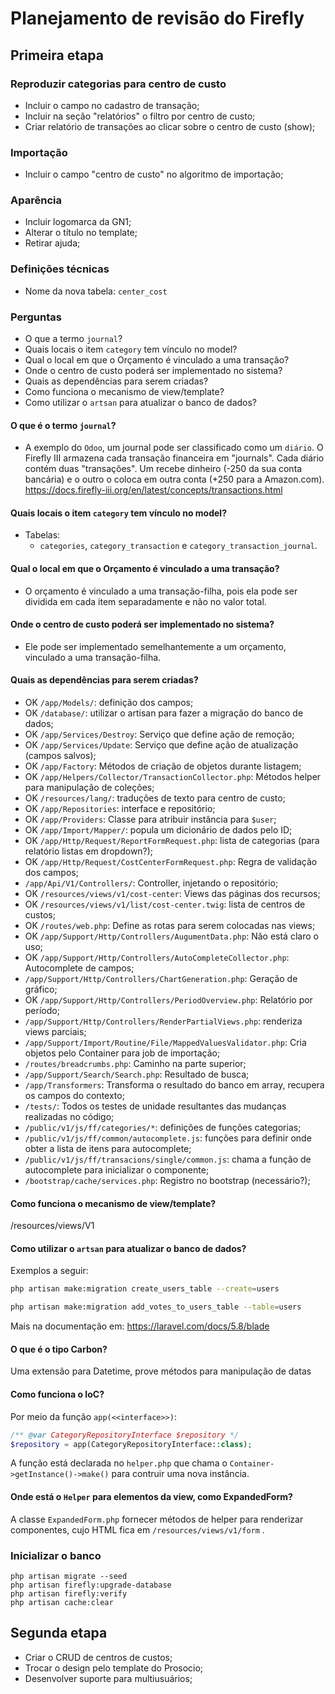 Planejamento de revisão do Firefly
==================================

## Primeira etapa

### Reproduzir categorias para centro de custo

*   Incluir o campo no cadastro de transação;
*   Incluir na seção "relatórios" o filtro por centro de custo;
*   Criar relatório de transações ao clicar sobre o centro de custo (show);

### Importação

*   Incluir o campo "centro de custo" no algoritmo de importação;

### Aparência

*   Incluir logomarca da GN1;
*   Alterar o título no template;
*   Retirar ajuda;

### Definições técnicas

*   Nome da nova tabela: `center_cost`

### Perguntas

*   O que a termo `journal`?
*   Quais locais o item `category` tem vínculo no model?    
*   Qual o local em que o Orçamento é vinculado a uma transação?
*   Onde o centro de custo poderá ser implementado no sistema?
*   Quais as dependências para serem criadas?
*   Como funciona o mecanismo de view/template?
*   Como utilizar o `artsan` para atualizar o banco de dados?

#### O que é o termo `journal`?

*   A exemplo do `Odoo`, um journal pode ser classificado como um `diário`. O Firefly III armazena cada transação financeira em "journals". Cada diário contém duas "transações". Um recebe dinheiro (-250 da sua conta bancária) e o outro o coloca em outra conta (+250 para a Amazon.com). https://docs.firefly-iii.org/en/latest/concepts/transactions.html

#### Quais locais o item `category` tem vínculo no model?

*   Tabelas:
    *   `categories`, `category_transaction` e `category_transaction_journal`.

#### Qual o local em que o Orçamento é vinculado a uma transação?

*   O orçamento é vinculado a uma transação-filha, pois ela pode ser dividida em cada item separadamente e não no valor total.

#### Onde o centro de custo poderá ser implementado no sistema?

*   Ele pode ser implementado semelhantemente a um orçamento, vinculado a uma transação-filha. 

#### Quais as dependências para serem criadas?

*   OK `/app/Models/`: definição dos campos;
*   OK `/database/`: utilizar o artisan para fazer a migração do banco de dados;
*   OK `/app/Services/Destroy`: Serviço que define ação de remoção;
*   OK `/app/Services/Update`: Serviço que define ação de atualização (campos salvos);
*   OK `/app/Factory`: Métodos de criação de objetos durante listagem;
*   OK `/app/Helpers/Collector/TransactionCollector.php`: Métodos helper para manipulação de coleções;
*   OK `/resources/lang/`: traduções de texto para centro de custo;
*   OK `/app/Repositories`: interface e repositório;
*   OK `/app/Providers`: Classe para atribuir instância para `$user`; 
*   OK `/app/Import/Mapper/`: popula um dicionário de dados pelo ID;
*   OK `/app/Http/Request/ReportFormRequest.php`: lista de categorias (para relatório listas em dropdown?);
*   OK `/app/Http/Request/CostCenterFormRequest.php`: Regra de validação dos campos;
*   `/app/Api/V1/Controllers/`: Controller, injetando o repositório;
*   OK `/resources/views/v1/cost-center`: Views das páginas dos recursos;
*   OK `/resources/views/v1/list/cost-center.twig`: lista de centros de custos;
*   OK `/routes/web.php`: Define as rotas para serem colocadas nas views;
*   OK `/app/Support/Http/Controllers/AugumentData.php`: Não está claro o uso;
*   OK `/app/Support/Http/Controllers/AutoCompleteCollector.php`: Autocomplete de campos;
*   `/app/Support/Http/Controllers/ChartGeneration.php`: Geração de gráfico; 
*   OK `/app/Support/Http/Controllers/PeriodOverview.php`: Relatório por período;
*   `/app/Support/Http/Controllers/RenderPartialViews.php`: renderiza views parciais;
*   `/app/Support/Import/Routine/File/MappedValuesValidator.php`: Cria objetos pelo Container para job de importação;
*   `/routes/breadcrumbs.php`: Caminho na parte superior;
*   `/app/Support/Search/Search.php`: Resultado de busca;
*   `/app/Transformers`: Transforma o resultado do banco em array, recupera os campos do contexto;
*   `/tests/`: Todos os testes de unidade resultantes das mudanças realizadas no código;
*   `/public/v1/js/ff/categories/*`: definições de funções categorias;
*   `/public/v1/js/ff/common/autocomplete.js`: funções para definir onde obter a lista de itens para autocomplete; 
*   `/public/v1/js/ff/transacions/single/common.js`: chama a função de autocomplete para inicializar o componente; 
*   `/bootstrap/cache/services.php`: Registro no bootstrap (necessário?);

#### Como funciona o mecanismo de view/template?

/resources/views/V1 

#### Como utilizar o `artsan` para atualizar o banco de dados?

Exemplos a seguir:

```bash
php artisan make:migration create_users_table --create=users

php artisan make:migration add_votes_to_users_table --table=users
```

Mais na documentação em: https://laravel.com/docs/5.8/blade

#### O que é o tipo Carbon?

Uma extensão para Datetime, prove métodos para manipulação de datas

#### Como funciona o IoC?

Por meio da função `app(<<interface>>)`: 

```php
/** @var CategoryRepositoryInterface $repository */
$repository = app(CategoryRepositoryInterface::class);
```

A função está declarada no `helper.php` que chama o `Container->getInstance()->make()` para contruir uma nova instância. 

#### Onde está o `Helper` para elementos da view, como ExpandedForm?

A classe `ExpandedForm.php` fornecer métodos de helper para renderizar componentes, cujo HTML fica em `/resources/views/v1/form` .

### Inicializar o banco

```
php artisan migrate --seed
php artisan firefly:upgrade-database
php artisan firefly:verify
php artisan cache:clear
```

## Segunda etapa

*   Criar o CRUD de centros de custos;
*   Trocar o design pelo template do Prosocio;
*   Desenvolver suporte para multiusuários;
